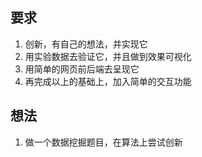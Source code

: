 ## 要求

1. 创新，有自己的想法，并实现它
2. 用实验数据去验证它，并且做到效果可视化
3. 用简单的网页前后端去呈现它
4. 再完成以上的基础上，加入简单的交互功能

## 想法

1. 做一个数据挖掘题目，在算法上尝试创新
